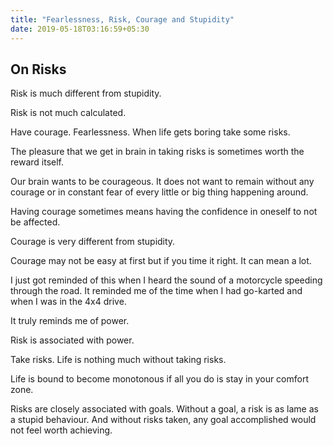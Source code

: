 ```yaml
---
title: "Fearlessness, Risk, Courage and Stupidity"
date: 2019-05-18T03:16:59+05:30
---
```


## On Risks

Risk is much different from stupidity.

Risk is not much calculated.

Have courage. Fearlessness. When life gets boring take some risks.

The pleasure that we get in brain in taking risks is sometimes worth the reward itself.

Our brain wants to be courageous. It does not want to remain without any courage or in constant fear of every little or big thing happening around.

Having courage sometimes means having the confidence in oneself to not be affected.

Courage is very different from stupidity.

Courage may not be easy at first but if you time it right. It can mean a lot.

I just got reminded of this when I heard the sound of a motorcycle speeding through the road. It reminded me of the time when I had go-karted and when I was in the 4x4 drive.

It truly reminds me of power.

Risk is associated with power.

Take risks. Life is nothing much without taking risks.

Life is bound to become monotonous if all you do is stay in your comfort zone.

Risks are closely associated with goals. Without a goal, a risk is as lame as a stupid behaviour. And without risks taken, any goal accomplished would not feel worth achieving.
